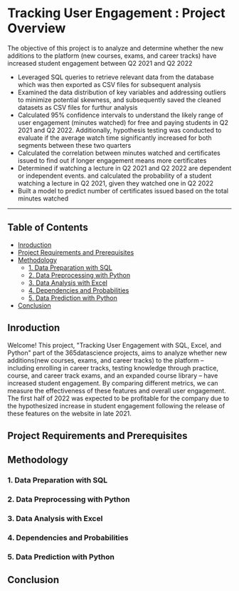 # Tracking User Engagement : Project Overview
The objective of this project is to analyze and determine whether the new additions to the platform (new courses, exams, and career tracks) have increased student engagement between Q2 2021 and Q2 2022

- Leveraged SQL queries to retrieve relevant data from the database which was then exported as CSV files for subsequent analysis
- Examined the data distribution of key variables and addressing outliers to minimize potential skewness, and subsequently saved the cleaned datasets as CSV files for furthur analysis
- Calculated 95% confidence intervals to understand the likely range of user engagement (minutes watched) for free and paying students in Q2 2021 and Q2 2022. Additionally, hypothesis testing was conducted to evaluate if the average watch time significantly increased for both segments between these two quarters
- Calculated the correlation between minutes watched and certificates issued to find out if longer engagement means more certificates
- Determined if watching a lecture in Q2 2021 and Q2 2022 are dependent or independent events. and calculated the probability of a student watching a lecture in Q2 2021, given they watched one in Q2 2022
- Built a model to predict number of certificates issued based on the total minutes watched

***

## Table of Contents
- [Inroduction](#Inroduction)
- [Project Requirements and Prerequisites](#Project-Requirements-and-Prerequisites)
- [Methodology](#Methodology)
  - [1. Data Preparation with SQL](#1.-Data-Preparation-with-SQL)
  - [2. Data Preprocessing with Python](#2.-Data-Preprocessing-with-Python)
  - [3. Data Analysis with Excel](#3.-Data-Analysis-with-Excel)
  - [4. Dependencies and Probabilities](#4.-Dependencies-and-Probabilities)
  - [5. Data Prediction with Python](#5.-Data-Prediction-with-Python)
- [Conclusion](#Conclusion)

## Inroduction
Welcome! This project, "Tracking User Engagement with SQL, Excel, and Python" part of the 365datascience projects, aims to analyze whether new additions(new courses, exams, and career tracks) to the platform – including enrolling in career tracks, testing knowledge through practice, course, and career track exams, and an expanded course library – have increased student engagement. By comparing different metrics, we can measure the effectiveness of these features and overall user engagement. The first half of 2022 was expected to be profitable for the company due to the hypothesized increase in student engagement following the release of these features on the website in late 2021.

## Project Requirements and Prerequisites


## Methodology


### 1. Data Preparation with SQL


### 2. Data Preprocessing with Python


### 3. Data Analysis with Excel


### 4. Dependencies and Probabilities


### 5. Data Prediction with Python


## Conclusion




